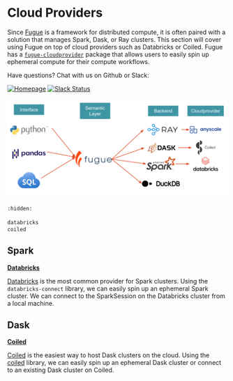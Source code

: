 # Cloud Providers

Since [Fugue](https://github.com/fugue-project/fugue) is a framework for distributed compute, it is often paired with a solution that manages Spark, Dask, or Ray clusters. This section will cover using Fugue on top of cloud providers such as Databricks or Coiled. Fugue has a [`fugue-cloudprovider`](https://github.com/fugue-project/fugue-cloudprovider) package that allows users to easily spin up ephemeral compute for their compute workflows.

Have questions? Chat with us on Github or Slack:

[![Homepage](https://img.shields.io/badge/fugue-source--code-red?logo=github)](https://github.com/fugue-project/fugue)
[![Slack Status](https://img.shields.io/badge/slack-join_chat-white.svg?logo=slack&style=social)](http://slack.fugue.ai)

![img](../../../images/fugue_backends.png)

```{toctree}
:hidden:

databricks
coiled
```

## Spark

**[Databricks](databricks.ipynb)**

[Databricks](https://www.databricks.com/) is the most common provider for Spark clusters. Using the `databricks-connect` library, we can easily spin up an ephemeral Spark cluster. We can connect to the SparkSession on the Databricks cluster from a local machine.

## Dask

**[Coiled](coiled.ipynb)**

[Coiled](https://coiled.io/) is the easiest way to host Dask clusters on the cloud. Using the [coiled](https://pypi.org/project/coiled/) library, we can easily spin up an ephemeral Dask cluster or connect to an existing Dask cluster on Coiled.